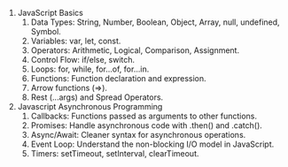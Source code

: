 1. JavaScript Basics
   1. Data Types: String, Number, Boolean, Object, Array, null, undefined, Symbol.
   2. Variables: var, let, const.
   3. Operators: Arithmetic, Logical, Comparison, Assignment.
   4. Control Flow: if/else, switch.
   5. Loops: for, while, for...of, for...in.
   6. Functions: Function declaration and expression.
   7. Arrow functions (=>).
   8. Rest (...args) and Spread Operators.
2. Javascript Asynchronous Programming
   1. Callbacks: Functions passed as arguments to other functions.
   2. Promises: Handle asynchronous code with .then() and .catch().
   3. Async/Await: Cleaner syntax for asynchronous operations.
   4. Event Loop: Understand the non-blocking I/O model in JavaScript.
   5. Timers: setTimeout, setInterval, clearTimeout.